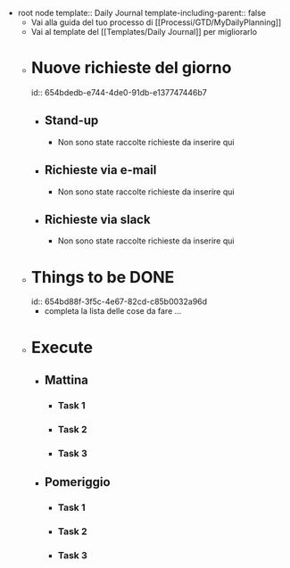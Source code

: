 - root node
  template:: Daily Journal
  template-including-parent:: false
	- Vai alla guida del tuo processo di [[Processi/GTD/MyDailyPlanning]]
	- Vai al template del [[Templates/Daily Journal]] per migliorarlo
	- # Nuove richieste del giorno
	  id:: 654bdedb-e744-4de0-91db-e137747446b7
		- ## Stand-up
			- Non sono state raccolte richieste da inserire qui
		- ## Richieste via e-mail
			- Non sono state raccolte richieste da inserire qui
		- ## Richieste via slack
			- Non sono state raccolte richieste da inserire qui
	- # Things to be DONE
	  id:: 654bd88f-3f5c-4e67-82cd-c85b0032a96d
		- completa la lista delle cose da fare ...
	- # Execute
		- ## Mattina
			- ### Task 1
			- ### Task 2
			- ### Task 3
		- ## Pomeriggio
			- ### Task 1
			- ### Task 2
			- ### Task 3